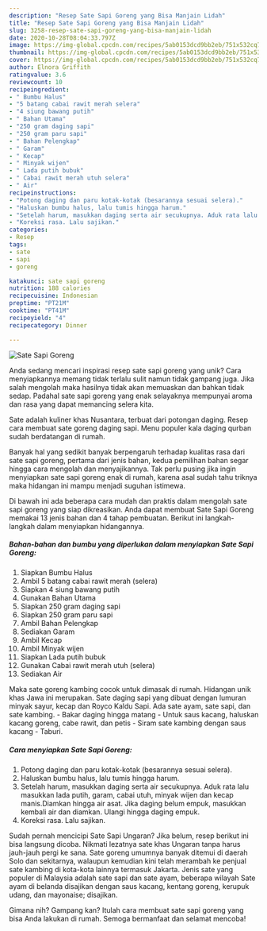 ```yaml
---
description: "Resep Sate Sapi Goreng yang Bisa Manjain Lidah"
title: "Resep Sate Sapi Goreng yang Bisa Manjain Lidah"
slug: 3258-resep-sate-sapi-goreng-yang-bisa-manjain-lidah
date: 2020-10-28T08:04:33.797Z
image: https://img-global.cpcdn.com/recipes/5ab0153dcd9bb2eb/751x532cq70/sate-sapi-goreng-foto-resep-utama.jpg
thumbnail: https://img-global.cpcdn.com/recipes/5ab0153dcd9bb2eb/751x532cq70/sate-sapi-goreng-foto-resep-utama.jpg
cover: https://img-global.cpcdn.com/recipes/5ab0153dcd9bb2eb/751x532cq70/sate-sapi-goreng-foto-resep-utama.jpg
author: Elnora Griffith
ratingvalue: 3.6
reviewcount: 10
recipeingredient:
- " Bumbu Halus"
- "5 batang cabai rawit merah selera"
- "4 siung bawang putih"
- " Bahan Utama"
- "250 gram daging sapi"
- "250 gram paru sapi"
- " Bahan Pelengkap"
- " Garam"
- " Kecap"
- " Minyak wijen"
- " Lada putih bubuk"
- " Cabai rawit merah utuh selera"
- " Air"
recipeinstructions:
- "Potong daging dan paru kotak-kotak (besarannya sesuai selera)."
- "Haluskan bumbu halus, lalu tumis hingga harum."
- "Setelah harum, masukkan daging serta air secukupnya. Aduk rata lalu masukkan lada putih, garam, cabai utuh, minyak wijen dan kecap manis.Diamkan hingga air asat. Jika daging belum empuk, masukkan kembali air dan diamkan. Ulangi hingga daging empuk."
- "Koreksi rasa. Lalu sajikan."
categories:
- Resep
tags:
- sate
- sapi
- goreng

katakunci: sate sapi goreng 
nutrition: 188 calories
recipecuisine: Indonesian
preptime: "PT21M"
cooktime: "PT41M"
recipeyield: "4"
recipecategory: Dinner

---
```



![Sate Sapi Goreng](https://img-global.cpcdn.com/recipes/5ab0153dcd9bb2eb/751x532cq70/sate-sapi-goreng-foto-resep-utama.jpg)

Anda sedang mencari inspirasi resep sate sapi goreng yang unik? Cara menyiapkannya memang tidak terlalu sulit namun tidak gampang juga. Jika salah mengolah maka hasilnya tidak akan memuaskan dan bahkan tidak sedap. Padahal sate sapi goreng yang enak selayaknya mempunyai aroma dan rasa yang dapat memancing selera kita.

Sate adalah kuliner khas Nusantara, terbuat dari potongan daging. Resep cara membuat sate goreng daging sapi. Menu populer kala daging qurban sudah berdatangan di rumah.

Banyak hal yang sedikit banyak berpengaruh terhadap kualitas rasa dari sate sapi goreng, pertama dari jenis bahan, kedua pemilihan bahan segar hingga cara mengolah dan menyajikannya. Tak perlu pusing jika ingin menyiapkan sate sapi goreng enak di rumah, karena asal sudah tahu triknya maka hidangan ini mampu menjadi suguhan istimewa.


Di bawah ini ada beberapa cara mudah dan praktis dalam mengolah sate sapi goreng yang siap dikreasikan. Anda dapat membuat Sate Sapi Goreng memakai 13 jenis bahan dan 4 tahap pembuatan. Berikut ini langkah-langkah dalam menyiapkan hidangannya.

<!--inarticleads1-->

##### Bahan-bahan dan bumbu yang diperlukan dalam menyiapkan Sate Sapi Goreng:

1. Siapkan  Bumbu Halus
1. Ambil 5 batang cabai rawit merah (selera)
1. Siapkan 4 siung bawang putih
1. Gunakan  Bahan Utama
1. Siapkan 250 gram daging sapi
1. Siapkan 250 gram paru sapi
1. Ambil  Bahan Pelengkap
1. Sediakan  Garam
1. Ambil  Kecap
1. Ambil  Minyak wijen
1. Siapkan  Lada putih bubuk
1. Gunakan  Cabai rawit merah utuh (selera)
1. Sediakan  Air


Maka sate goreng kambing cocok untuk dimasak di rumah. Hidangan unik khas Jawa ini merupakan. Sate daging sapi yang dibuat dengan lumuran minyak sayur, kecap dan Royco Kaldu Sapi. Ada sate ayam, sate sapi, dan sate kambing. - Bakar daging hingga matang - Untuk saus kacang, haluskan kacang goreng, cabe rawit, dan petis - Siram sate kambing dengan saus kacang - Taburi. 

<!--inarticleads2-->

##### Cara menyiapkan Sate Sapi Goreng:

1. Potong daging dan paru kotak-kotak (besarannya sesuai selera).
1. Haluskan bumbu halus, lalu tumis hingga harum.
1. Setelah harum, masukkan daging serta air secukupnya. Aduk rata lalu masukkan lada putih, garam, cabai utuh, minyak wijen dan kecap manis.Diamkan hingga air asat. Jika daging belum empuk, masukkan kembali air dan diamkan. Ulangi hingga daging empuk.
1. Koreksi rasa. Lalu sajikan.


Sudah pernah mencicipi Sate Sapi Ungaran? Jika belum, resep berikut ini bisa langsung dicoba. Nikmati lezatnya sate khas Ungaran tanpa harus jauh-jauh pergi ke sana. Sate goreng umumnya banyak ditemui di daerah Solo dan sekitarnya, walaupun kemudian kini telah merambah ke penjual sate kambing di kota-kota lainnya termasuk Jakarta. Jenis sate yang populer di Malaysia adalah sate sapi dan sate ayam, beberapa wilayah Sate ayam di belanda disajikan dengan saus kacang, kentang goreng, kerupuk udang, dan mayonaise; disajikan. 

Gimana nih? Gampang kan? Itulah cara membuat sate sapi goreng yang bisa Anda lakukan di rumah. Semoga bermanfaat dan selamat mencoba!
